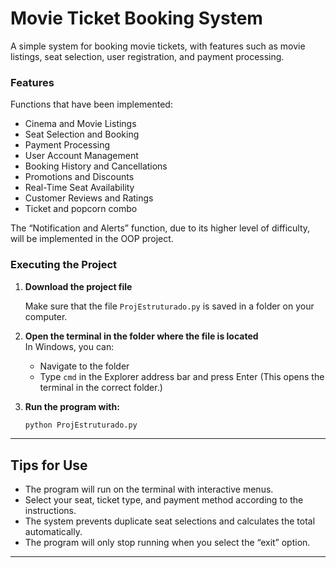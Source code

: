 # Movie Ticket Booking System
A simple system for booking movie tickets, with features such as movie listings, seat selection, user registration, and payment processing.
### Features
Functions that have been implemented:
* Cinema and Movie Listings
* Seat Selection and Booking
* Payment Processing
* User Account Management
* Booking History and Cancellations
* Promotions and Discounts
* Real-Time Seat Availability
* Customer Reviews and Ratings
* Ticket and popcorn combo

The “Notification and Alerts” function, due to its higher level of difficulty, will be implemented in the OOP project.

### Executing the Project

1. **Download the project file**

   Make sure that the file `ProjEstruturado.py` is saved in a folder on your computer.

2. **Open the terminal in the folder where the file is located**  
   In Windows, you can:
   - Navigate to the folder
   - Type `cmd` in the Explorer address bar and press Enter
     (This opens the terminal in the correct folder.)

3. **Run the program with:**

   ```bash
   python ProjEstruturado.py
   ```

---

## Tips for Use

- The program will run on the terminal with interactive menus.
- Select your seat, ticket type, and payment method according to the instructions.
- The system prevents duplicate seat selections and calculates the total automatically.
- The program will only stop running when you select the “exit” option.

---
